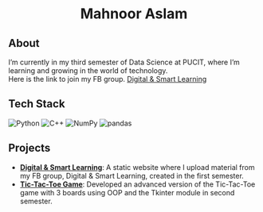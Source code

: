  <h1 align="center"> <b>Mahnoor Aslam</b>
</h1>

## About 
I’m currently in my third semester of Data Science at PUCIT, where I’m learning and growing in the world of technology.<br> 
Here is the link to join my FB group. [Digital & Smart Learning](https://www.facebook.com/groups/digitalandsmartlearning)

## Tech Stack
![Python](https://img.shields.io/badge/-Python-3776AB?style=flat-square&logo=python&logoColor=white)
![C++](https://img.shields.io/badge/-C++-3776AB?style=flat-square&logo=c++&logoColor=white)
![NumPy](https://img.shields.io/badge/-NumPy-013243?style=flat-square&logo=numpy&logoColor=white)
![pandas](https://img.shields.io/badge/-pandas-150458?style=flat-square&logo=pandas&logoColor=white)

## Projects
- **[Digital & Smart Learning](https://github.com/your-repo-link)**: A static website where I upload material from my FB group, Digital & Smart Learning, created in the first semester.
- **[Tic-Tac-Toe Game](https://github.com/mahnraslam/Tic-Tac-Toe)**: Developed an advanced version of the Tic-Tac-Toe game with 3 boards using OOP and the Tkinter module in second semester.

<!--
**mahnraslam/mahnraslam** is a ✨ _special_ ✨ repository because its `README.md` (this file) appears on your GitHub profile

Here are some ideas to get you started:

- 🔭 I’m currently working on ...
- 🌱 I’m currently learning ...
- 👯 I’m looking to collaborate on ...
- 🤔 I’m looking for help with ...
- 💬 Ask me about ...
- 📫 How to reach me: ...
- 😄 Pronouns: ...
- ⚡ Fun fact: ...
-->
